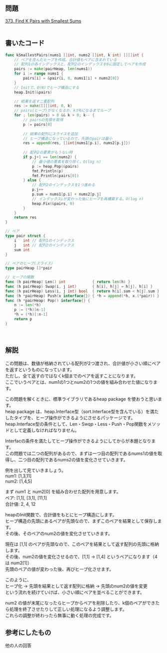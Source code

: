 ## 問題  
[373. Find K Pairs with Smallest Sums](https://leetcode.com/problems/find-k-pairs-with-smallest-sums/)  
<br>
## 書いたコード
```go
func kSmallestPairs(nums1 []int, nums2 []int, k int) [][]int {
	// ペアを含んだヒープを作成。合計値もペアに含まれている
    // 配列1の各インデックスと、配列2のインデックスを0に固定してペアを作成
	pairs := make(pairHeap, len(nums1))
	for i := range nums1 {
		pairs[i] = &pair{i, 0, nums1[i] + nums2[0]}
	}
    // Initで、O(N)でヒープ構造にする
	heap.Init(&pairs)

    // 結果を返す二重配列
	res := make([][]int, 0, k)
    // pairs(ヒープ)がなくなるか、kが0になるまでループ
	for ; len(pairs) > 0 && k > 0; k-- {
        // pairsの先頭を取得
		p := pairs[0]
        
        // 結果の配列にスライスを追加
        // ヒープ構造になっているので、先頭のpairは最小
		res = append(res, []int{nums1[p.i], nums2[p.j]})
        
        // 配列2の要素がもうない時
		if p.j+1 == len(nums2) {
            // 最小値の要素を取り除く。O(log n)
            p := heap.Pop(&pairs)
            fmt.Println(p)
            fmt.Println(pairs[0])
		} else {
            // 配列2のインデックスを1つ進める
			p.j++
			p.sum = nums1[p.i] + nums2[p.j]
            // インデックスiが変わった後にヒープを再構築する。O(log n)
			heap.Fix(&pairs, 0)
		}
	}
	return res
}

// ペア
type pair struct {
	i   int // 配列1のインデックス
	j   int // 配列2のインデックス
	sum int
}

// ペアのヒープ(スライス)
type pairHeap []*pair

// ヒープの関数
func (h pairHeap) Len() int            { return len(h) }
func (h pairHeap) Swap(i, j int)       { h[i], h[j] = h[j], h[i] }
func (h pairHeap) Less(i, j int) bool  { return h[i].sum < h[j].sum }
func (h *pairHeap) Push(x interface{}) { *h = append(*h, x.(*pair)) }
func (h *pairHeap) Pop() interface{} {
	n := len(*h)
	p := (*h)[n-1]
	*h = (*h)[:n-1]
	return p
}
```
<br>

## 解説  
この問題は、数値が格納されている配列が2つ渡され、合計値が小さい順にペアを返すというものになっています。  
ただし、全て返すのではなくk個までのペアを返すことになります。  
ここでいうペアとは、num1の1つとnum2の1つの値を組み合わせた値になります。  

この問題を解くときに、標準ライブラリであるheap package を使おうと思います。  
heap package は、heap.Interface型（sort.Interface型を含んでいる）を満たしたタイプを、ヒープ操作ができるようにさせるパッケージです。  
heap.Interface型の条件として、Len・Swqp・Less・Push・Pop関数をメソッドとして定義しなければなりません。  

Interfacの条件を満たしてヒープ操作ができるようにしてからが本題となります。  
この問題では二つの配列があるので、まずは一つ目の配列であるnums1の値を取得し、二つ目の配列であるnums2の値を変化させていきます。  

例を出して見ていきましょう。  
num1: [1,3,11]  
num2: [1,4,5]  

まず num1 と num2[0] を組み合わせた配列を用意します。  
ペア:   [1,1], [3,1], [11,1]  
合計値: 2, 4, 12

heapのInit関数で、合計値をもとにヒープ構造にします。  
ヒープ構造の先頭にあるペアが先頭なので、まずこのペアを結果として保存します。  
その後、そのペアのnum2の値を変化させていきます。  

現在は [1,1] のペアが先頭なので、このペアを結果として返す配列の先頭に格納します。  
その後、num2の値を変化させるので、[1,1] -> [1,4] というペアになります（4 は num2[1]）  
先頭のペアの値が変わった後、再びヒープ化させます。  

このように、  
ヒープ化 -> 先頭を結果として返す配列に格納 -> 先頭のnum2の値を変更  
という流れを続けていけば、小さい順にペアを並べることができます。  

num2 の値が末尾になったらヒープからペアを削除したり、k個のペアができたら処理を終了させたりして正しい処理になるよう調整します。  
これらの調整が終わったら無事に動く処理の完成です。  

## 参考にしたもの  
他の人の回答